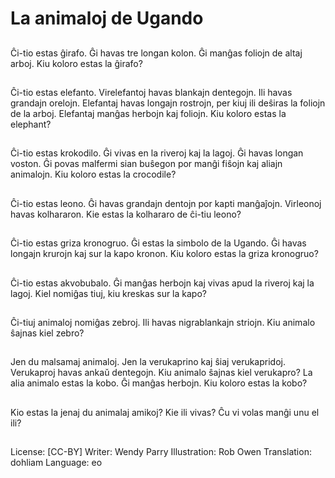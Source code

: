 # La animaloj de Ugando

##
Ĉi-tio estas ĝirafo. Ĝi havas tre longan kolon. Ĝi manĝas foliojn de altaj arboj. Kiu koloro estas la ĝirafo?

##
Ĉi-tio estas elefanto. Virelefantoj havas blankajn dentegojn. Ili havas grandajn orelojn. Elefantaj havas longajn rostrojn, per kiuj ili deŝiras la foliojn de la arboj. Elefantaj manĝas herbojn kaj foliojn. Kiu koloro estas la elephant?

##
Ĉi-tio estas krokodilo. Ĝi vivas en la riveroj kaj la lagoj. Ĝi havas longan voston. Ĝi povas malfermi sian buŝegon por manĝi fiŝojn kaj aliajn animalojn. Kiu koloro estas la crocodile?

##
Ĉi-tio estas leono. Ĝi havas grandajn dentojn por kapti manĝaĵojn. Virleonoj havas kolhararon. Kie estas la kolhararo de ĉi-tiu leono?

##
Ĉi-tio estas griza kronogruo. Ĝi estas la simbolo de la Ugando. Ĝi havas longajn krurojn kaj sur la kapo kronon. Kiu koloro estas la griza kronogruo?

##
Ĉi-tio estas akvobubalo. Ĝi manĝas herbojn kaj vivas apud la riveroj kaj la lagoj. Kiel nomiĝas tiuj, kiu kreskas sur la kapo?

##
Ĉi-tiuj animaloj nomiĝas zebroj. Ili havas nigrablankajn striojn. Kiu animalo ŝajnas kiel zebro?

##
Jen du malsamaj animaloj. Jen la verukaprino kaj ŝiaj verukapridoj. Verukaproj havas ankaŭ dentegojn. Kiu animalo ŝajnas kiel verukapro? La alia animalo estas la kobo. Ĝi manĝas herbojn. Kiu koloro estas la kobo?

##
Kio estas la jenaj du animalaj amikoj? Kie ili vivas? Ĉu vi volas manĝi unu el ili?

##
License: [CC-BY]
Writer: Wendy Parry
Illustration: Rob Owen
Translation: dohliam
Language: eo
